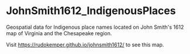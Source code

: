 # JohnSmith1612_IndigenousPlaces
Geospatial data for Indigenous place names located on John Smith's 1612 map of Virginia and the Chesapeake region.

Visit https://rudokemper.github.io/johnsmith1612/ to see this map.
